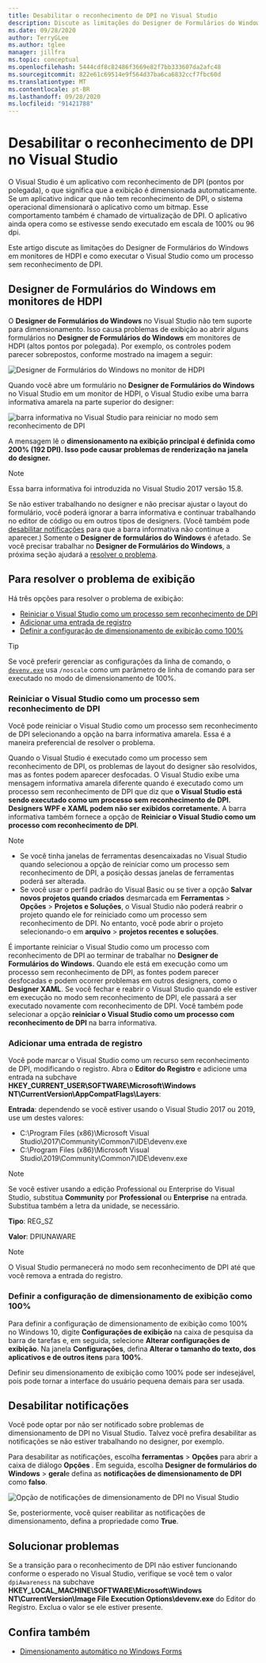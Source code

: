 ```yaml
---
title: Desabilitar o reconhecimento de DPI no Visual Studio
description: Discute as limitações do Designer de Formulários do Windows em monitores de HDPI e como executar o Visual Studio como um processo sem reconhecimento de DPI.
ms.date: 09/28/2020
author: TerryGLee
ms.author: tglee
manager: jillfra
ms.topic: conceptual
ms.openlocfilehash: 5444cdf8c82486f3669e82f7bb333607da2afc48
ms.sourcegitcommit: 822e61c69514e9f564d37ba6ca6832ccf7fbc60d
ms.translationtype: MT
ms.contentlocale: pt-BR
ms.lasthandoff: 09/28/2020
ms.locfileid: "91421788"
---
```

# <a name="disable-dpi-awareness-in-visual-studio"></a>Desabilitar o reconhecimento de DPI no Visual Studio

O Visual Studio é um aplicativo com reconhecimento de DPI (pontos por polegada), o que significa que a exibição é dimensionada automaticamente. Se um aplicativo indicar que não tem reconhecimento de DPI, o sistema operacional dimensionará o aplicativo como um bitmap. Esse comportamento também é chamado de virtualização de DPI. O aplicativo ainda opera como se estivesse sendo executado em escala de 100% ou 96 dpi.

Este artigo discute as limitações do Designer de Formulários do Windows em monitores de HDPI e como executar o Visual Studio como um processo sem reconhecimento de DPI.

## <a name="windows-forms-designer-on-hdpi-monitors"></a>Designer de Formulários do Windows em monitores de HDPI

O **Designer de Formulários do Windows** no Visual Studio não tem suporte para dimensionamento. Isso causa problemas de exibição ao abrir alguns formulários no **Designer de Formulários do Windows** em monitores de HDPI (altos pontos por polegada). Por exemplo, os controles podem parecer sobrepostos, conforme mostrado na imagem a seguir:

![Designer de Formulários do Windows no monitor de HDPI](./media/win-forms-designer-hdpi.png)

Quando você abre um formulário no **Designer de Formulários do Windows** no Visual Studio em um monitor de HDPI, o Visual Studio exibe uma barra informativa amarela na parte superior do designer:

![barra informativa no Visual Studio para reiniciar no modo sem reconhecimento de DPI](./media/scaling-gold-bar.png)

A mensagem lê o **dimensionamento na exibição principal é definida como 200% (192 DPI). Isso pode causar problemas de renderização na janela do designer.**

> [!NOTE]
> Essa barra informativa foi introduzida no Visual Studio 2017 versão 15.8.

Se não estiver trabalhando no designer e não precisar ajustar o layout do formulário, você poderá ignorar a barra informativa e continuar trabalhando no editor de código ou em outros tipos de designers. (Você também pode [desabilitar notificações](#disable-notifications) para que a barra informativa não continue a aparecer.) Somente o **Designer de formulários do Windows** é afetado. Se você precisar trabalhar no **Designer de Formulários do Windows**, a próxima seção ajudará a [resolver o problema](#to-resolve-the-display-problem).

## <a name="to-resolve-the-display-problem"></a>Para resolver o problema de exibição

Há três opções para resolver o problema de exibição:

- [Reiniciar o Visual Studio como um processo sem reconhecimento de DPI](#restart-visual-studio-as-a-dpi-unaware-process)
- [Adicionar uma entrada de registro](#add-a-registry-entry)
- [Definir a configuração de dimensionamento de exibição como 100%](#set-your-display-scaling-setting-to-100)

> [!TIP]
> Se você preferir gerenciar as configurações da linha de comando, o [`devenv.exe`](../ide/reference/devenv-command-line-switches.md)  usa `/noscale` como um parâmetro de linha de comando para ser executado no modo de dimensionamento de 100%.

### <a name="restart-visual-studio-as-a-dpi-unaware-process"></a>Reiniciar o Visual Studio como um processo sem reconhecimento de DPI

Você pode reiniciar o Visual Studio como um processo sem reconhecimento de DPI selecionando a opção na barra informativa amarela. Essa é a maneira preferencial de resolver o problema.

Quando o Visual Studio é executado como um processo sem reconhecimento de DPI, os problemas de layout do designer são resolvidos, mas as fontes podem aparecer desfocadas. O Visual Studio exibe uma mensagem informativa amarela diferente quando é executado como um processo sem reconhecimento de DPI que diz que **o Visual Studio está sendo executado como um processo sem reconhecimento de DPI. Designers WPF e XAML podem não ser exibidos corretamente.** A barra informativa também fornece a opção de **Reiniciar o Visual Studio como um processo com reconhecimento de DPI**.

> [!NOTE]
> - Se você tinha janelas de ferramentas desencaixadas no Visual Studio quando selecionou a opção de reiniciar como um processo sem reconhecimento de DPI, a posição dessas janelas de ferramentas poderá ser alterada.
> - Se você usar o perfil padrão do Visual Basic ou se tiver a opção **Salvar novos projetos quando criados** desmarcada em **Ferramentas** > **Opções** > **Projetos e Soluções**, o Visual Studio não poderá reabrir o projeto quando ele for reiniciado como um processo sem reconhecimento de DPI. No entanto, você pode abrir o projeto selecionando-o em **arquivo**  >  **projetos recentes e soluções**.

É importante reiniciar o Visual Studio como um processo com reconhecimento de DPI ao terminar de trabalhar no **Designer de Formulários do Windows.** Quando ele está em execução como um processo sem reconhecimento de DPI, as fontes podem parecer desfocadas e podem ocorrer problemas em outros designers, como o **Designer XAML**. Se você fechar e reabrir o Visual Studio quando ele estiver em execução no modo sem reconhecimento de DPI, ele passará a ser executado novamente com reconhecimento de DPI. Você também pode selecionar a opção **reiniciar o Visual Studio como um processo com reconhecimento de DPI** na barra informativa.

### <a name="add-a-registry-entry"></a>Adicionar uma entrada de registro

Você pode marcar o Visual Studio como um recurso sem reconhecimento de DPI, modificando o registro. Abra o **Editor do Registro** e adicione uma entrada na subchave **HKEY_CURRENT_USER\SOFTWARE\Microsoft\Windows NT\CurrentVersion\AppCompatFlags\Layers**:

**Entrada**: dependendo se você estiver usando o Visual Studio 2017 ou 2019, use um destes valores:

- C:\Program Files (x86)\Microsoft Visual Studio\2017\Community\Common7\IDE\devenv.exe
- C:\Program Files (x86)\Microsoft Visual Studio\2019\Community\Common7\IDE\devenv.exe

> [!NOTE]
> Se você estiver usando a edição Professional ou Enterprise do Visual Studio, substitua **Community** por **Professional** ou **Enterprise** na entrada. Substitua também a letra da unidade, se necessário.

**Tipo**: REG_SZ

**Valor**: DPIUNAWARE

> [!NOTE]
> O Visual Studio permanecerá no modo sem reconhecimento de DPI até que você remova a entrada do registro.

### <a name="set-your-display-scaling-setting-to-100"></a>Definir a configuração de dimensionamento de exibição como 100%

Para definir a configuração de dimensionamento de exibição como 100% no Windows 10, digite **Configurações de exibição** na caixa de pesquisa da barra de tarefas e, em seguida, selecione **Alterar configurações de exibição**. Na janela **Configurações**, defina **Alterar o tamanho do texto, dos aplicativos e de outros itens** para **100%**.

Definir seu dimensionamento de exibição como 100% pode ser indesejável, pois pode tornar a interface do usuário pequena demais para ser usada.

## <a name="disable-notifications"></a>Desabilitar notificações

Você pode optar por não ser notificado sobre problemas de dimensionamento de DPI no Visual Studio. Talvez você prefira desabilitar as notificações se não estiver trabalhando no designer, por exemplo.

Para desabilitar as notificações, escolha **ferramentas**  >  **Opções** para abrir a caixa de diálogo **Opções** . Em seguida, escolha **Designer de formulários do Windows**  >  **geral**e defina as **notificações de dimensionamento de DPI** como **falso**.

![Opção de notificações de dimensionamento de DPI no Visual Studio](./media/notifications-option.png)

Se, posteriormente, você quiser reabilitar as notificações de dimensionamento, defina a propriedade como **True**.

## <a name="troubleshoot"></a>Solucionar problemas

Se a transição para o reconhecimento de DPI não estiver funcionando conforme o esperado no Visual Studio, verifique se você tem o valor `dpiAwareness` na subchave **HKEY_LOCAL_MACHINE\SOFTWARE\Microsoft\Windows NT\CurrentVersion\Image File Execution Options\devenv.exe** do Editor do Registro. Exclua o valor se ele estiver presente.

## <a name="see-also"></a>Confira também

- [Dimensionamento automático no Windows Forms](/dotnet/framework/winforms/automatic-scaling-in-windows-forms)
